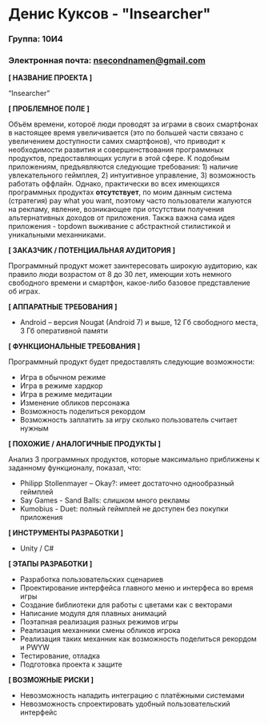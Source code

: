 # Денис Куксов - "Insearcher"

### Группа: 10И4
### Электронная почта: nsecondnamen@gmail.com


**[ НАЗВАНИЕ ПРОЕКТА ]**

“Insearcher”

**[ ПРОБЛЕМНОЕ ПОЛЕ ]**

Объём времени, котороё люди проводят за играми в своих смартфонах в настоящее время увеличивается (это по большей части связано с увеличением доступности самих смартфонов), что приводит к необходимости развития и совершенствования программных продуктов, предоставляющих услуги в этой сфере. К подобным приложениям, предъявляются следующие требования: 1) наличие увлекательного геймплея, 2) интуитивное управление, 3) возможность работать оффлайн. Однако, практически во всех имеющихся программных продуктах **отсутствует**, по моим данным система (стратегия) pay what you want, поэтому часто пользователи жалуются на рекламу, явление, возникающее при отсутствии получения альтернативных доходов от приложения. Такжа важна сама идея приложения - topdown выживание с абстрактной стилистикой и уникальными механниками.

**[ ЗАКАЗЧИК / ПОТЕНЦИАЛЬНАЯ АУДИТОРИЯ ]**

Программный продукт может заинтересовать широкую аудиторию, как правило люди возрастом от 8 до 30 лет, имеющии хоть немного свободного времени и смартфон, какое-либо базовое представление об играх.

**[ АППАРАТНЫЕ ТРЕБОВАНИЯ ]**

* Android – версия Nougat (Android 7) и выше, 12 Гб свободного места, 3 Гб оперативной памяти

**[ ФУНКЦИОНАЛЬНЫЕ ТРЕБОВАНИЯ ]**

Программный продукт будет предоставлять следующие возможности:
* Игра в обычном режиме
* Игра в режиме хардкор
* Игра в режиме медитации
* Изменение обликов персонажа
* Возможность поделиться рекордом
* Возможность заплатить за игру сколько пользователь считает нужным

**[ ПОХОЖИЕ / АНАЛОГИЧНЫЕ ПРОДУКТЫ ]**

Анализ 3 программных продуктов, которые максимально приближены к заданному функционалу, показал, что:

* Philipp Stollenmayer – Okay?: имеет достаточно однообразный геймплей
*	Say Games - Sand Balls: слишком много рекламы
* Kumobius - Duet:  полный геймплей не доступен без покупки приложения

**[ ИНСТРУМЕНТЫ РАЗРАБОТКИ ]**

*	Unity / C#

**[ ЭТАПЫ РАЗРАБОТКИ ]**

*	Разработка пользовательских сценариев
*	Проектирование интерфейса главного меню и интерфеса во время игры
*	Создание библиотеки для работы с цветами как с векторами
*	Написание модуля для плавных анимаций
*	Поэтапная реализация разных режимов игры
*	Реализация механники смены обликов игрока
*	Реализация таких механник как возможность поделиться рекордом и PWYW
*	Тестирование, отладка
*	Подготовка проекта к защите

**[ ВОЗМОЖНЫЕ РИСКИ ]**

*	Невозможность наладить интеграцию с платёжными системами
*	Невозможность спроектировать удобный пользовательский интерфейс
